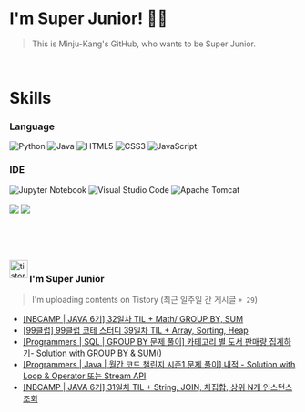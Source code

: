 
# I'm Super Junior! 🐱‍🏍
  > This is Minju-Kang's GitHub, who wants to be Super Junior.

<br>

<h1>Skills</h1>
<h3>Language</h3>
<div sytle="display:inline;">
<img alt="Python" src="https://img.shields.io/badge/Python-3776AB?style=flat-square&logo=Python&logoColor=white"/>
<img alt="Java" src="https://img.shields.io/badge/JAVA-007396?style=flat-square&logo=Java&logoColor=white"/>
<img alt="HTML5" src="https://img.shields.io/badge/HTML5-E34F26?style=flat-square&logo=HTML5&logoColor=white"/>
<img alt="CSS3" src="https://img.shields.io/badge/CSS3-1572B6?style=flat-square&logo=CSS3&logoColor=white"/>
<img alt="JavaScript" src="https://img.shields.io/badge/JavaScript-F7DF1E?style=flat-square&logo=JavaScript&logoColor=black"/>
</div>
<h3>IDE</h3>
<div sytle="display:inline;">
<img alt="Jupyter Notebook" src="https://img.shields.io/badge/Jupyter-F37626?style=flat-square&logo=Jupyter&logoColor=white"/>
<img alt="Visual Studio Code" src="https://img.shields.io/badge/Visual Studio Code-007ACC?style=flat-square&logo=Visual Studio Code&logoColor=white"/>
<img alt="Apache Tomcat" src="https://img.shields.io/badge/Apache Tomcat-F8DC75?style=flat-square&logo=Apache Tomcat&logoColor=black"/>
</div>
<br>

<img src="https://github-readme-stats.vercel.app/api/top-langs/?username=minjukang727" >
<img src="https://github-readme-stats.vercel.app/api?username=MinjuKang727&show_icons=true&theme=radical">

<br><br>


<br>

<img src="https://github.com/MinjuKang727/MinjuKang727/assets/108849480/0ac49170-7c8c-4c99-b0e5-86c414fc591c" alt="tistory-icon_IamSuperJunior" width="32px" align="left">

###  I'm Super Junior
  > I'm uploading contents on Tistory  (최근 일주일 간 게시글 `+ 29`)  

- <a href="https://ajtwltsk.tistory.com/214"> [NBCAMP | JAVA 6기] 32일차 TIL + Math/ GROUP BY, SUM </a><br>  
- <a href="https://ajtwltsk.tistory.com/213"> [99클럽] 99클럽 코테 스터디 39일차 TIL + Array, Sorting, Heap </a><br>  
- <a href="https://ajtwltsk.tistory.com/212"> [Programmers | SQL | GROUP BY 문제 풀이] 카테고리 별 도서 판매량 집계하기- Solution with GROUP BY &amp; SUM() </a><br>  
- <a href="https://ajtwltsk.tistory.com/211"> [Programmers | Java | 월간 코드 챌린지 시즌1 문제 풀이] 내적 - Solution with Loop &amp; Operator 또는 Stream API </a><br>  
- <a href="https://ajtwltsk.tistory.com/210"> [NBCAMP | JAVA 6기] 31일차 TIL + String, JOIN, 차집합, 상위 N개 인스턴스 조회 </a><br>  

